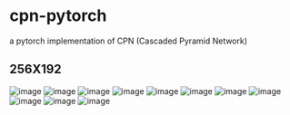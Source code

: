 # cpn-pytorch
a pytorch implementation of CPN (Cascaded Pyramid Network)
## 256X192 
![image](https://github.com/lmb633/cpn-pytorch/tree/master/images/152.jpg)
![image](https://github.com/lmb633/cpn-pytorch/tree/master/images/151.jpg)
![image](https://github.com/lmb633/cpn-pytorch/tree/master/images/160.jpg)
![image](https://github.com/lmb633/cpn-pytorch/tree/master/images/198.jpg)
![image](https://github.com/lmb633/cpn-pytorch/tree/master/images/30.jpg)
![image](https://github.com/lmb633/cpn-pytorch/tree/master/images/32.jpg)
![image](https://github.com/lmb633/cpn-pytorch/tree/master/images/36.jpg)
![image](https://github.com/lmb633/cpn-pytorch/tree/master/images/5.jpg)
![image](https://github.com/lmb633/cpn-pytorch/tree/master/images/64.jpg)
![image](https://github.com/lmb633/cpn-pytorch/tree/master/images/70.jpg)
![image](https://github.com/lmb633/cpn-pytorch/tree/master/images/1590485847(1).png)
